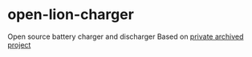 # open-lion-charger
Open source battery charger and discharger
Based on [private archived project](https://github.com/frchp/li-ion-battery-high-current-charger)